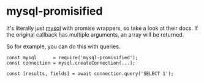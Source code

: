 # mysql-promisified

It's literally just [mysql](https://www.npmjs.com/package/mysql) with promise wrappers, so take a look at their docs.
If the original callback has multiple arguments, an array will be returned.

So for example, you can do this with queries.

```
const mysql      = require('mysql-promisified');
const connection = mysql.createConnection(...);

const [results, fields] = await connection.query('SELECT 1');
```
